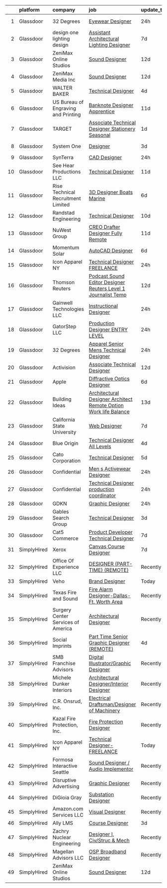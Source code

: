 

|    | platform    | company                             | job                                                                                                                                                                                                                                                                                                                                                                                                                                                                                                                                                                                                                                                                                                                                                                                                                                                                                                                                                                                                                                                                                                                                                                                                                                                                                                                                                                                                                                                                                                                                                                                                                                                                                                                  | update_time   | location            |
|---:|:------------|:------------------------------------|:---------------------------------------------------------------------------------------------------------------------------------------------------------------------------------------------------------------------------------------------------------------------------------------------------------------------------------------------------------------------------------------------------------------------------------------------------------------------------------------------------------------------------------------------------------------------------------------------------------------------------------------------------------------------------------------------------------------------------------------------------------------------------------------------------------------------------------------------------------------------------------------------------------------------------------------------------------------------------------------------------------------------------------------------------------------------------------------------------------------------------------------------------------------------------------------------------------------------------------------------------------------------------------------------------------------------------------------------------------------------------------------------------------------------------------------------------------------------------------------------------------------------------------------------------------------------------------------------------------------------------------------------------------------------------------------------------------------------|:--------------|:--------------------|
|  1 | Glassdoor   | 32 Degrees                          | [Eyewear Designer](https://www.glassdoor.com/partner/jobListing.htm?pos=105&ao=1110586&s=58&guid=00000182153a8bf598b84ddfcaf30063&src=GD_JOB_AD&t=SR&vt=w&ea=1&cs=1_3339a143&cb=1658213535142&jobListingId=1008011869372&cpc=AA718BBA0476CE1A&jrtk=3-0-1g8ajl32bkf3o801-1g8ajl32tii3l800-22bc98f1e3bd86ad--6NYlbfkN0CPEiJEzZq4I_K6S6Q9VC1QMfIsI0INZ1UYi7vjgDL48f87QLouAYwo0aqw6ZfwtYmmtV68xLmnhxcoLby6RFQGW6ygAHvP8kZZB0xDSiTAmOhPxDysMrQs1hk88Vq2IlgkqDqFlcJBs86xn-rTTDYddKA5nZToPF1Hy50eEA48YsSOD8CFvMirUwH9UFZXPXIgwBwPSz1PKM0tPCFY6yM5941p6YX7jU6A3jnTYy9MgTHC794RF-UaI-IPK7q7D4n7njjCxShsSmZwC6WcaKsbvXkKOLwEjNTxjFO4AaHulhGNylN5COyXrv4YF4Mn9LE5ugSJo6WZw0_ntkKxIUMlTXXFfP-hVRobU83CXA2DTaR05FDhnnWxeTgyNWnmxqf9yYL6CAPO0z8DFZUZFGU-b6nGK9_kR2-_25Ync55kehGZ11k7lIG84iL86rmpK-RsScLsYp23xghLkY1Hkasazu5iaq9mWb6DyXcUyQW12d41RsOe5t8AgpwGDLpzJCkpibf73tKx5g%3D%3D)                                                                                                                                                                                                                                                                                                                                                                                                                                                                                                                                                                                                                                                                                                                                                                                                                                              | 24h           | New York, NY        |
|  2 | Glassdoor   | design one lighting design          | [Assistant Architectural Lighting Designer](https://www.glassdoor.com/partner/jobListing.htm?pos=104&ao=1110586&s=58&guid=00000182153a8bf598b84ddfcaf30063&src=GD_JOB_AD&t=SR&vt=w&ea=1&cs=1_1ca68f72&cb=1658213535146&jobListingId=1007997987199&cpc=786328B4A40DC555&jrtk=3-0-1g8ajl32bkf3o801-1g8ajl32tii3l800-4c0aedf0e6fda878--6NYlbfkN0AS3oPsAAmCngCu4U51_2RxXyfS7TdWOFtWPOafNW52IyXYw5TLhjvsfcj4TZXJQ1zzH-20UfmQkxAIcMdSZrXDm9Ky1KN2JJcuidamg9Y5Fjz8MusjrzVrZqZC3xmTcMViLY6S1sPu1OtTCAmJZ9fgswCdoOnB-Ca27neAVfFiANR58DfgrARn93_2WRZQ-tYOWnD2xvLP2YzVH2Y88Wzw2naylfCIyn7Iawh8bAtAkGul8of6Q0NpeS2Wxk6DIMm3WFABNiqoGgGBtWrMdjXiajyiF3DvX9l1Mh310W3oDp34CJs314fdASbEjkeF0J6ea5NBrGmWtS9vK7jAQ4ULeDbku7bjqvnePkq2oljnj8SZVcCLDejibzgDt8onE_WwX1yJcAhwdPWNgXEv0d5hXCWnOnhAcQTALBCZzU0HlU_WPzKWo2UEuGtoIIpn1t9wzoe26bYv1wxthO55_MknH74BMhK3YvL0adgFXmOWsv6idQX2-fQ7pFcnHHsLlxrnj6AZ_sxsrNaKKJyxo5abgtAQVwpMFiU%3D)                                                                                                                                                                                                                                                                                                                                                                                                                                                                                                                                                                                                                                                                                                                                                                                                   | 7d            | New York, NY        |
|  3 | Glassdoor   | ZeniMax Online Studios              | [Sound Designer](https://www.glassdoor.com/partner/jobListing.htm?pos=122&ao=1136043&s=58&guid=00000182153a8bf598b84ddfcaf30063&src=GD_JOB_AD&t=SR&vt=w&cs=1_11ad76fc&cb=1658213535145&jobListingId=1007987898183&jrtk=3-0-1g8ajl32bkf3o801-1g8ajl32tii3l800-24df4d8b56ead997-)                                                                                                                                                                                                                                                                                                                                                                                                                                                                                                                                                                                                                                                                                                                                                                                                                                                                                                                                                                                                                                                                                                                                                                                                                                                                                                                                                                                                                                      | 12d           | Hunt Valley, MD     |
|  4 | Glassdoor   | ZeniMax Media Inc                   | [Sound Designer](https://www.glassdoor.com/partner/jobListing.htm?pos=124&ao=1136043&s=58&guid=00000182153a8bf598b84ddfcaf30063&src=GD_JOB_AD&t=SR&vt=w&cs=1_1faac987&cb=1658213535145&jobListingId=1007988325078&jrtk=3-0-1g8ajl32bkf3o801-1g8ajl32tii3l800-55614e727ac16db0-)                                                                                                                                                                                                                                                                                                                                                                                                                                                                                                                                                                                                                                                                                                                                                                                                                                                                                                                                                                                                                                                                                                                                                                                                                                                                                                                                                                                                                                      | 12d           | Hunt Valley, MD     |
|  5 | Glassdoor   | WALTER BAKER                        | [Technical Designer](https://www.glassdoor.com/partner/jobListing.htm?pos=103&ao=1110586&s=58&guid=00000182153a8bf598b84ddfcaf30063&src=GD_JOB_AD&t=SR&vt=w&ea=1&cs=1_dee19643&cb=1658213535142&jobListingId=1008005332025&cpc=1120CD366D53BFD9&jrtk=3-0-1g8ajl32bkf3o801-1g8ajl32tii3l800-16b3193b0ede4e7f--6NYlbfkN0A1-j4u96m2xyqoeIWnPoR7_J4x_bs5PQ-S-7T73NKrWs1ICRAWkHF7n2wd2ehqD8mDuGAT67GNun9A0CDmgBq9KSGfgngPpHkvvyaAc0N8118XMNXDUARQgpqAiZ1AtpVDpoLLrYWxJ2obS0RKBKzT3HjfD14k6Li0J2v4QPvvVLY-SKT17o0jngbLWvuTI24ox2OphcGi1aP6tkxRQlr7j_3SXNI1jH0RxD9vh0Sf5_rO_BnutfKj8h2jXKh542Y2j5_ibLBwZ9IuN7cGu0xYCgsOK_-BUKMccztIxShvkiR_1uRlDr13O8DKPA84erG4J4his_HadAHNKtx3JR_vnA1m5cP-_DwQ5hZYbAlzdPzI1Uhan8t0igCoMcwGihYIEsBHSDLIfxGJt6Vyo7KHXmflo93-jidnK5WWXTD2MMpGIbu7aUAMITZwwqecESIw0awYgX3wKXkI6SSTCn-d3BncM6w1MGi2yKDNS2zcvLLTY9yv44lV)                                                                                                                                                                                                                                                                                                                                                                                                                                                                                                                                                                                                                                                                                                                                                                                                                                                                        | 4d            | New York, NY        |
|  6 | Glassdoor   | US Bureau of Engraving and Printing | [Banknote Designer  Apprentice ](https://www.glassdoor.com/partner/jobListing.htm?pos=129&ao=1136043&s=58&guid=00000182153a8bf598b84ddfcaf30063&src=GD_JOB_AD&t=SR&vt=w&cs=1_f483d5b3&cb=1658213535145&jobListingId=1007991535180&jrtk=3-0-1g8ajl32bkf3o801-1g8ajl32tii3l800-d862b76c7860f3d3-)                                                                                                                                                                                                                                                                                                                                                                                                                                                                                                                                                                                                                                                                                                                                                                                                                                                                                                                                                                                                                                                                                                                                                                                                                                                                                                                                                                                                                      | 11d           | Washington, DC      |
|  7 | Glassdoor   | TARGET                              | [Associate Technical Designer   Stationery Seasonal](https://www.glassdoor.com/partner/jobListing.htm?pos=127&ao=1136043&s=58&guid=00000182153a8bf598b84ddfcaf30063&src=GD_JOB_AD&t=SR&vt=w&cs=1_3389f182&cb=1658213535145&jobListingId=1008010144657&jrtk=3-0-1g8ajl32bkf3o801-1g8ajl32tii3l800-d4a438ece09fa2dd-)                                                                                                                                                                                                                                                                                                                                                                                                                                                                                                                                                                                                                                                                                                                                                                                                                                                                                                                                                                                                                                                                                                                                                                                                                                                                                                                                                                                                  | 1d            | Minneapolis, MN     |
|  8 | Glassdoor   | System One                          | [Designer](https://www.glassdoor.com/partner/jobListing.htm?pos=118&ao=1110586&s=58&guid=00000182153a8bf598b84ddfcaf30063&src=GD_JOB_AD&t=SR&vt=w&cs=1_6c25774b&cb=1658213535144&jobListingId=1008009026649&cpc=39A4E8CE329AB187&jrtk=3-0-1g8ajl32bkf3o801-1g8ajl32tii3l800-b14ed12d61d5539b--6NYlbfkN0AXtvPDqDev6liskt-h_3vAUEMM26GmMOlWYCAn-kvNiXycd5WmzglIHi5nf_bG_WvzVqywqQR2CMi6nJe_aiElRkT6R1Q-nbyfjXVMQHu-WD26QuwD4ZnILRyCz8pK7qae2SIbuvoz5j7uk1dSkplD1cxom-4sf7-scrdnIzjDw34dVhtzHMdQkQMwqfe1OBnaTpsGforhV_a9RPznuaIpibDV28u5N_BNDWTbwhUUG-4E-cHm34qenoLIHUzGE4kQmdhj0OJpeyh9rR9ATKX2WGQVqIJ6kYpFTkV24uFzD_nbw5DYGccwdlZWCrbm8Ve-bXOYKdamw7Ap0X2e73pjRVOhXJc8jLYGklEwlfgikNZ4j-KHhdRG_WoFXSlKVmIHTsqC3RImymgHGK-hxEMvuDq1AxKER7RRYzwKB7RbfwPzf5RQSZ_jg2nkkAxd7r7rkFj7sWISiAg0yQYwOllcjZgjLb-yAlQGBdJY7l5HFYKMA-ZvXJnepub2M2YWGY9BZRuUwIWrKAGKeMJ-3Po9TmMP--LWZvlJXP__cxk5tE8k9Q9SMgCq)                                                                                                                                                                                                                                                                                                                                                                                                                                                                                                                                                                                                                                                                                                                                                                                                                       | 3d            | Maplewood, MN       |
|  9 | Glassdoor   | SynTerra                            | [CAD Designer](https://www.glassdoor.com/partner/jobListing.htm?pos=107&ao=1110586&s=58&guid=00000182153a8bf598b84ddfcaf30063&src=GD_JOB_AD&t=SR&vt=w&ea=1&cs=1_92128003&cb=1658213535143&jobListingId=1008012105376&cpc=A0637F14311B9419&jrtk=3-0-1g8ajl32bkf3o801-1g8ajl32tii3l800-28c0747d271e5177--6NYlbfkN0DeXU0vMxLyKhfauY-dgUBa_3v1DHLtGGo4EP_Dl8CiY3vcLdlFpMXdJ-xqA98qT6LAhNZGqxjJkY0Nk7PLjW_Wi2fJ0i-HIa075ifMEUcX9VTQQN9v_A_FHtC7uvrfT0TWwLVcE0f38sXDH5KFYHSeaHXXjtkoms92MyhKBpNjaoW26qA3uiHlSzuWug4j-7e4PRCMbGlVu1skxwW6z-pWnRbJVqvgoXAt2Q_f181UP9XGGdoPIFYt-fDWoiqiMqOA9pdihd6a3BzHc3NCQR9Ey0vXwnrblWHz_CZxQ3qiP9yMqC00FRF4Ebgqg-QNWrrFaelAN8hmXRMmaZdPEljRzjHnRJtrIq0MSWH-qXOwBuHc8bnGLP7oPldgUytEQB2-hHR5s2Pyl0-rsRpHmJPMivf08mIZbAi83cDGR1PjVyO_EB8EdtcF_2G0dhMtmQTWp6asxg_MuhEICVSD5VFQpImlhthct7dkzX3yyNUTIcuWwYkFDa2p-AK_nY1wnxCyW47U1L4qbA%3D%3D)                                                                                                                                                                                                                                                                                                                                                                                                                                                                                                                                                                                                                                                                                                                                                                                                                                                  | 24h           | Remote              |
| 10 | Glassdoor   | See Hear Productions  LLC           | [Technical Designer](https://www.glassdoor.com/partner/jobListing.htm?pos=102&ao=1110586&s=58&guid=00000182153a8bf598b84ddfcaf30063&src=GD_JOB_AD&t=SR&vt=w&ea=1&cs=1_310e33e1&cb=1658213535142&jobListingId=1007990829133&cpc=31763034DC79FFE4&jrtk=3-0-1g8ajl32bkf3o801-1g8ajl32tii3l800-baf26046cfcaa379--6NYlbfkN0AtlW_omU2Xx3W-19HQ_drmTKCWebiHnmA5lS5PDL5G8byyb_cVqG1aSd9vALNi04DdmFglFDE-ig8vAXS_diKlr8r5Id42Yi65MLx-cZfwxCBnMBOd8ztQvl5gRZAm4hzYpwBMrsaWwASmZU8u0Jo-d-WzHwbIsVqYmgkFobeoQTLRNjJRduDPwKqqZ4ZekZkLV6Iz64EnEm493fRV5QpzkSrMFm_mhxvKTm3LMWX_Zfis6a1oN6zFaq9WnlcbUJS408PIMD5EsyDoQ5PvjDwv8mH9Eur4BWg4VNTk_pt8Mz181_4qLWuAs5P_jHC7tir7OavPit83ie8TtmSROG8GyLczzgcZ_Bv6Lr7-A5lAR1F0JiJJlkitLrGBjJBOk6L-ioZGCDpJAKnSwrjVZuCbXodXJoBNPZi3hOY8_M3--rNayEIWHR65iACQXvE4Q6o60658AlFCRBd-a-L_5zYzJhkBOpQULyww0MzrhidLxgenw6mOinXwVsHmpiMObkA%3D)                                                                                                                                                                                                                                                                                                                                                                                                                                                                                                                                                                                                                                                                                                                                                                                                                                                          | 11d           | Covington, LA       |
| 11 | Glassdoor   | Rise Technical Recruitment Limited  | [3D Designer  Boats   Marine ](https://www.glassdoor.com/partner/jobListing.htm?pos=119&ao=1110586&s=58&guid=00000182153a8bf598b84ddfcaf30063&src=GD_JOB_AD&t=SR&vt=w&ea=1&cs=1_0f8db9b3&cb=1658213535145&jobListingId=1008000115966&cpc=654405A9B1E0A9F5&jrtk=3-0-1g8ajl32bkf3o801-1g8ajl32tii3l800-be2534420ac2b5b7--6NYlbfkN0BlIR6L0eizDKDqkzeZRfLume_DxC2-xIBuckbPXhGlgQ3L_qymVEIYsseiw3-v5dHxRSEKbGbGL_QKI0jhWNvCL9OkTI8_v27PnpFRQy9sJH0QhHKKTlC8trTRyXul-ZUzG67Rv63H1ZJ02FIS0Utwfb8Txjcb6RMeZJYd5cx4QfkhiAgHGduS8Kr-SP_O6rb49fNIvt8WMHA32gQJxB0UnBeiDVym2GUW3rd3p3D96-lLjYEXb1yxgNuqFXtHfKI2pSIiH8Bfj3drfsiCF9P6GUVgfFdbRNHPe0Tr4FkCb-HD5j-2AL8sxkSAFHF2_4l3zh4kdTauJTBlW3XtvNZW0lePP3oVwKRuA8UeQI4j4CZQq_-06TY4TQrN2hA1kQbZ-tUkVcI4wbpQ4QK9W2z1URxUqTgYhLyT0JEjwQrDi9oh12Cy7od_c8Yz07UwfXi3Wxk3_HZgG-v-nqkeClTU6wm4mi6v5fDXpjSvUKlCaLLff6B9nnOM6f1iJv0Q-kHZi4x1l9EXaXqydTqXr2KVQ2C_JD1d4LeiinBEaECK33-tE5MXi-pzh9Nd8ai49707sbt4JhvGqg%3D%3D)                                                                                                                                                                                                                                                                                                                                                                                                                                                                                                                                                                                                                                                                                                                                                                  | 6d            | Tampa, FL           |
| 12 | Glassdoor   | Randstad Engineering                | [Technical Designer](https://www.glassdoor.com/partner/jobListing.htm?pos=116&ao=1110586&s=58&guid=00000182153a8bf598b84ddfcaf30063&src=GD_JOB_AD&t=SR&vt=w&ea=1&cs=1_5e6c3d99&cb=1658213535144&jobListingId=1007993709737&cpc=32EE424DE2B657EB&jrtk=3-0-1g8ajl32bkf3o801-1g8ajl32tii3l800-d88d629dbf2073aa--6NYlbfkN0BDx217eft1lC7uqItkaModCFPNh_e0lnHdKkvEJecXwu4gIqA7CFTnvSYR8MShG5Y9muYcxBIdWaTIE3T2AQpc5qPqujT_iywHo0Z5k8n2S6MwTUF7CQCuVb8z2SG-5aksoUm_S-VF0wTlUEzPC30i5xnJU8cYA-HwFrXg6XVNTqW8l45aG3t50DknZR_1cMkC7NVxt37w4_o7aOnIHbG9f6ZHzs_f_9OPPINcgArqsxxp2xN5mgjf_IdcyJuXUiGYlfR0S5YFsQocGdBuy_TELkicyEHRQn7pfXEy6q2OuwOEtq13pBfa3zmx9RfHgK2OYJ83hWOLnYpCJxoSEheC74fPvs5pWUo-6DXxaBMATtNAMbGcSRj5nKa13q7cWFwyLgxwnBvajiA7tqIHsPr5w0xgyNvas7F2UDlTT-2HPgJbwGSTHbwTGtAS2YWP0L4WPBbo78fTpPopiawWKXSSmJNrIJLXh19quyuRGua46w6zwJzNizMrXWfaG87158-qmOzfCgBGOzShxT4OU1SaBqOqvKXRrFeBagSv7ZEFZmI8Q74JZwwjoO2ZNxc2YWK3mlBdjXO3ICdisT5FtvyT4VPCzi0cOk8xllmmc3UJoWzozSMEbgmk_nryhj3agIsXzo7qZ85AxQ%3D%3D)                                                                                                                                                                                                                                                                                                                                                                                                                                                                                                                                                                                                                                                                                                            | 10d           | Seattle, WA         |
| 13 | Glassdoor   | NuWest Group                        | [CREO Drafter  Designer Fully Remote](https://www.glassdoor.com/partner/jobListing.htm?pos=117&ao=1110586&s=58&guid=00000182153a8bf598b84ddfcaf30063&src=GD_JOB_AD&t=SR&vt=w&ea=1&cs=1_ec31c81c&cb=1658213535144&jobListingId=1007991383802&cpc=47CFDC01B3F81FAC&jrtk=3-0-1g8ajl32bkf3o801-1g8ajl32tii3l800-0e4dad841746d4d3--6NYlbfkN0DWCPMblvXmg65e051I_4RS2vwM3HfOIbdzHgj0Ry8eUUQ1wuH8q149_sayr-Pppzbec4mBIRsLo7hx16pbEppcvtKkjN4DJPjUYwzW1SCVDHGYy2nyP8uJRGHCgysSzPE7MeUq_Mo5J55vni2LO1pARVBHW1TxFdGuEJjRTyUbVpR4a-lQu-OjuaSUeuNciWZ_4OqJRpCnPftqWVdT14GxioEFOpg7zC6AZSPLZhSt2FZKCXX5UgCxlnj6w_eBG-jbfKB0jVshsKo46NlFyn--EqGRsT14SUqERrY3kpmOYT76UsZ5oO_bsvYP8Qm3ZgZ-nzN_6tlCBREEMT313KQGCD4C_IdkLPBasJsJLZsr2aIgFIlxWBPrMNznaeK464Oiss7lCNWJ0hQx7CvmL6xLdawNHSmFPS3QSvWrkEoEmX18XI-W1bY5VPVTFyZMuLYnte8LRAI1yC6nBIXF-TTn-S6SdZd2SOc3Vmd0b03Pl0FnlEgRxQb9vTH4aNQnpMR6ac6EwoLX9jWvo5ZkuIQgRlbADv5Kznk%3D)                                                                                                                                                                                                                                                                                                                                                                                                                                                                                                                                                                                                                                                                                                                                                                                                         | 11d           | Remote              |
| 14 | Glassdoor   | Momentum Solar                      | [AutoCAD Designer](https://www.glassdoor.com/partner/jobListing.htm?pos=109&ao=1110586&s=58&guid=00000182153a8bf598b84ddfcaf30063&src=GD_JOB_AD&t=SR&vt=w&ea=1&cs=1_f5855cbd&cb=1658213535143&jobListingId=1008000555080&cpc=0C139D4CAD5A6DB2&jrtk=3-0-1g8ajl32bkf3o801-1g8ajl32tii3l800-8f66ce08d7fef267--6NYlbfkN0DTCol1LSrtDeUAgJqnK5qe80nms6eFA40qXfXqIXevpFyqZJjC6Kuv_Vkb9EKEHwYS2LXhlzrYlWHtFNQmwyiSHeg4VnfMAqWMhVvdI5M1U-leCGIL7HMzoYDScsyG0zv8fpqXl6Om7FQquKZ3w4D1js1Fo_oZTrEom75wHDdN8YWGcHcInPUuMxxa5PuOQPefNe6szFX5inM6hLEJpF8AoMejd3U6MeNJruRl--2fUA3nB6Lr_DPZFO7GEMWA2392qMRaSEXXdb5vjNNegBJ2OK44VyzYnUcS3taCMYsGV7LIcv4_cpOwkIUUhINdGXaX9Sk0mY02DHl57DK4R5JyhroyNq3PvbyouaoIe9vEvga5MICMqsqqukqxVpZUPC5uhFVoOwkJrMhwTqrnCVhOtR2Ub2gjNq8jofEK0np41D3WHEVUUhadpxIysEMgT_fjCXRFkTFCkaWG2CPURDsOD2RVnQziHdM6ww21ZSBoZrxWJkTFDh8yzY_Tm-r1WFc%3D)                                                                                                                                                                                                                                                                                                                                                                                                                                                                                                                                                                                                                                                                                                                                                                                                                                                            | 6d            | Remote              |
| 15 | Glassdoor   | Icon Apparel NY                     | [Technical Designer  FREELANCE](https://www.glassdoor.com/partner/jobListing.htm?pos=125&ao=1136043&s=58&guid=00000182153a8bf598b84ddfcaf30063&src=GD_JOB_AD&t=SR&vt=w&ea=1&cs=1_66f4eaf5&cb=1658213535145&jobListingId=1008012248838&jrtk=3-0-1g8ajl32bkf3o801-1g8ajl32tii3l800-bc41e1c29cfdc938-)                                                                                                                                                                                                                                                                                                                                                                                                                                                                                                                                                                                                                                                                                                                                                                                                                                                                                                                                                                                                                                                                                                                                                                                                                                                                                                                                                                                                                  | 24h           | New York, NY        |
| 16 | Glassdoor   | Thomson Reuters                     | [Podcast Sound Editor Designer  Reuters  Level 1 Journalist   Temp ](https://www.glassdoor.com/partner/jobListing.htm?pos=108&ao=1110586&s=58&guid=00000182153a8bf598b84ddfcaf30063&src=GD_JOB_AD&t=SR&vt=w&cs=1_2c5f5027&cb=1658213535142&jobListingId=1007988334365&cpc=F41FEAB56D215062&jrtk=3-0-1g8ajl32bkf3o801-1g8ajl32tii3l800-e8caf184a0c6f5a3--6NYlbfkN0CjNG0qDFC9vBxfUJnRpXh8fasJ_-3AjV6caG0C4DoAxAHUoOIq08mxKeEBbR550SrYjZgYVVXukKUPWjgftmPgfrPM_gJvmVrJ3h3u0QcgRf3bJC-akS1wgb1nCFQvr16jVmPgo0L6tM4Sf1WuDvLZ06JkzSF4IJqPtMFC3UZTTktiNCzH8wpW3S2o_n7TArCAqhUWBhXLxfL5zFAePPEmD8D5njlehEpL0AOInlAqNYJAAku5lNGh6_xjB2tRdSq5GcZLn_XYEivb7LO-HePG0xBbhVbl5-UanIjNl8-5axhAPt1aF9v5VFkNn_q4Gj2gQBX2mUAnoWUe6O855PB6-pyPjC6TIi21SV6MLlCascPxny9oAhpn1rBynhFkF1enoX-C6tUsyNqwm6WnaJma60eKzUv7RVIFlHV9SeQXFPXO6qWwRJZV69gQRHsHNCifxACFzcLUqMBl4Wm_37PT9uHQymTin4jVoEYVA4X2NHZq7kJfb6Pv2GZVBvn9GRBhjC3Toy_Vc3xaGPLH138iMu9Y0ZaeJhm3jXUvw-9hQ0EptAGioGmoJy5ZXDO1wDJLilrTrj3RF6D_qvA5NH7peag6-qT0K6w8jjfKX_teScyRbu20_K8dwWmSlchMrORfeokvJoopU9sCi5GuAmKfkI6s9tvmfjMk5BUBoYqbMEoMPtMVvIJXfH9dsLIvwnmmt01QTpwfs1NrqMSu1JSsw1YqxK-vWj78ZXSWTHCmC-qH6NOQwWbvjldq_YpfW__6vQR_EMMODZm1m_H3MxN9UITA1UfVcjlyN_qFprZDUCxX5ZImTk30920xHTGxAv-5s-MhndMDAVcmNrQbjjjwboT7DBT3ct2ZNPBn0ll2d5HTGb9Ae0C3jh7BspluBMUg_4SN8MUDXO-bnSH8mPjD_x9tq-41_IBPRIRSZsh2-0uuoijrIoZJTcOnBCY2UDGJacZgJ4jR3861wfgL_XVTNeGZypkO3uuJb0rWkPsngneYfknVJmmxE-j1iCBwF6QUM7clOxwHJ76TxUp6yh_MiyXUQWeHLHjHCroPTOrccfa7KEo476QTIZRJJHARqOfGNL7BUHHjmjcFasE3Pd427QYaXOlQlr2ykBje4xN51liTMwfecs6ZRyLhDZBzElvN7mj_0CzkPF3baiDg_BUsUy_sjLNWL_XfesxchRjSE5WNkj3fUpRy2PVRD2CDo9kU5WAjpBo6EW1G1qgo9vSnXSIDRrT_5ETxC1UJN-4YiQUsWdlKRRj2KdvyepcClAT1ba10nRPoMQ%3D%3D) | 12d           | New York, NY        |
| 17 | Glassdoor   | Gainwell Technologies LLC           | [Instructional Designer](https://www.glassdoor.com/partner/jobListing.htm?pos=128&ao=1136043&s=58&guid=00000182153a8bf598b84ddfcaf30063&src=GD_JOB_AD&t=SR&vt=w&cs=1_3ac018e3&cb=1658213535145&jobListingId=1008012158934&jrtk=3-0-1g8ajl32bkf3o801-1g8ajl32tii3l800-33dc29742dce8639-)                                                                                                                                                                                                                                                                                                                                                                                                                                                                                                                                                                                                                                                                                                                                                                                                                                                                                                                                                                                                                                                                                                                                                                                                                                                                                                                                                                                                                              | 24h           | Virginia            |
| 18 | Glassdoor   | GatorStep  LLC                      | [Production Designer ENTRY LEVEL](https://www.glassdoor.com/partner/jobListing.htm?pos=113&ao=1110586&s=58&guid=00000182153a8bf598b84ddfcaf30063&src=GD_JOB_AD&t=SR&vt=w&ea=1&cs=1_a19510e2&cb=1658213535144&jobListingId=1008011875371&cpc=9DC6E4D8324653EE&jrtk=3-0-1g8ajl32bkf3o801-1g8ajl32tii3l800-2cd25b0cd01e4401--6NYlbfkN0BdDHiSlq2TKVYTvK036ioTcRDjelCKzvFOpLFiF--0iUzYErW7nnYgl1IqHY4pP5k6_Cl1YJwMMmLUKwqPFiBtL9eleRgcWb7wctDoIlnTF8bT_SdVj0-6M2BOeqCAfmifqFYxIpyL3a6Xxl_MqvFO16qlHlHJYWAJjipW7jmJKf4AWA3xSlD6uWuQSsZMlgUp9pZWuv0kW58j9BAzv2PH1QtIWe97EsEmdGoC__3pXm9I7nuHVM63dodsV0kD2qwjNWQqXjZckF2LRPH_xl-Dh5K-h1jNNAFiifCvk6J8a2UWNrWsVCtNDpCVDQuARHwKOtmQV-OXjRuZ9iwK3paZPojtNUJnyXt6efUWz2t1cgAskmBCMy-sZQTURSWmqdV3W7i83qDQOWmPzEEbPdPKyQObOEPesOS3lHc1GEiwL0ynwdT9F5u1qaV2aBePwjY6OEb8sXgyhwgXuAHO0UIku4tXGhLgmXIYwTAzEB369Tg3v5OyJFJvxrPBd7EspKE%3D)                                                                                                                                                                                                                                                                                                                                                                                                                                                                                                                                                                                                                                                                                                                                                                                                                                             | 24h           | Fort Lauderdale, FL |
| 19 | Glassdoor   | 32 Degrees                          | [Apparel   Senior Mens Technical Designer](https://www.glassdoor.com/partner/jobListing.htm?pos=106&ao=1110586&s=58&guid=00000182153a8bf598b84ddfcaf30063&src=GD_JOB_AD&t=SR&vt=w&ea=1&cs=1_b5b05774&cb=1658213535143&jobListingId=1008011893187&cpc=A8EA696C92E7776B&jrtk=3-0-1g8ajl32bkf3o801-1g8ajl32tii3l800-d97e84906c0062bb--6NYlbfkN0CPEiJEzZq4I_K6S6Q9VC1QMfIsI0INZ1UYi7vjgDL48f87QLouAYwoLC4pxoGQQdetrOaRI64jh20gtk6rjdzeFS1r7lJwVzOI05z4esFx-skRRu4x_618YGmEtIeLEU97h29rAu06NMujXK3S7ZktW-qEn9C_PwKkUw3F7Uhbr5DRnuvWDDbKJDxvIFsIN2n1eec1EYtREDBYRfug_kFafKJzaAjhtcC90BntlctNeO6k42MY0zGwf33B9V_hauW4F-QQEztMvtse94E5dNdJWoKoEqIKiUXWrC-alK_oDsVadMinhl0HVdJz_GXlhdE7GFQlniLlILoetTviCc1GWTJ_JkYHDL8ZBNApu8QDwUOtdkry8Gr5sFb_Gi2uMGZkHU7CpB3vrsjkIoG6DxyKaiiPrWmj1jU1cv_tE3j4PjWiGbR41Zuuo0fgSaTZvVUVm-QIEuE9Mgw7Z0oMNNUcNsfFQ_6CI8vTfZ-cGOvdr2mN62aRjOTWoDLycTRwoUrWOMwqqPl3Yg%3D%3D)                                                                                                                                                                                                                                                                                                                                                                                                                                                                                                                                                                                                                                                                                                                                                                                                                      | 24h           | New York, NY        |
| 20 | Glassdoor   | Activision                          | [Associate Technical Designer](https://www.glassdoor.com/partner/jobListing.htm?pos=123&ao=1136043&s=58&guid=00000182153a8bf598b84ddfcaf30063&src=GD_JOB_AD&t=SR&vt=w&cs=1_102b2de3&cb=1658213535145&jobListingId=1007988233041&jrtk=3-0-1g8ajl32bkf3o801-1g8ajl32tii3l800-1f0c7cf5d8d034ca-)                                                                                                                                                                                                                                                                                                                                                                                                                                                                                                                                                                                                                                                                                                                                                                                                                                                                                                                                                                                                                                                                                                                                                                                                                                                                                                                                                                                                                        | 12d           | Carlsbad, CA        |
| 21 | Glassdoor   | Apple                               | [Diffractive Optics Designer](https://www.glassdoor.com/partner/jobListing.htm?pos=115&ao=1110586&s=58&guid=00000182153a8bf598b84ddfcaf30063&src=GD_JOB_AD&t=SR&vt=w&cs=1_93071f27&cb=1658213535144&jobListingId=1007999357571&cpc=AC285F3A3ECA6BB0&jrtk=3-0-1g8ajl32bkf3o801-1g8ajl32tii3l800-0c634bb5f122d66b--6NYlbfkN0BvKrLyj5gPmtZO9T8euul8TCxuuKNOtzRJOomxnwSEodTz2Bc-sPZlPHrT5BCwu4RmY9Uwtxl1WYbV0Tw_KXpcjPXzhWnPY37scMJ6xLuo6NFaiUcZOioyjRKFVHhf_jY5_2M-bRkWesDYIM61LnRqR6vg9Hxa7ynIvDyEHz56j3E7hMUbiptLaARvkW0V5TF3deU0rxn6CpsiEQmG3SZOTEIuI19SUe2X-KMK21O3tQZpHEoUFyqwwmBBKX_MsEp5WpVlB-irR6CMNPcdPMs8kVo2X1OTyrLGK_qRf8MBroPNOvQoKhyeAg4hBL05dUhZaNoUbDSGELkGqdvqFaP_nNQraYZlvaTsuaydbm3xXAeHHiXjIEC7MI29jueXe2lT9lBQHgqW99Jamut_9d-gGTE7d6EiAbtMn7BqAndaKA3aS6ZznlKeWWXmhXrTY3RIWg_2Xa2_Ry0JRc-2vUxgkECBryvFid_-DreP9AjRr2Qka3r1aRWxLyysRNIbOks9BUGiZ52akh2Z16Y0j3fVDhN0goggwGuqVZ_vjWXwU2X99sKXVLCq81Y9Qw2f4igxQg_YExWy8qI7bVRKJs7991eAVdvknHviZRi2pGpGn1kJGRdkIH12IHF0ocffIiMqmhxJIayY5BG7E8PZcz3qe-EnMLk_ULBYiknMphWTkpzPEoLjx8WDUexwx7n2GzA64wsNe0rZ7ld3W0_HNERajwqZtxFmdjwrUTY2VKTMTzU7ELHjDaz1Kp6QAcUStH9aabr5aWGMIffb2uv8sXPHpAu6XSK-ORmB025ChbdGhd-alitx9a4-lWfr2bShv-ElL5dMMHrnyg3Jdr7uJpgEqZKM4eRA5li05tI5ln_IeZzUkvXEUFHE2d3gVbFhyn92WAA_NnugDtYITCzLyR_BgkDfqOgt2JbinxCR-9TO76i3jVFwrh4PnxuF_utVYpAAU7fDMN2Hsg%3D%3D)                                                                                                                                                                                                                                                                                                                                                                        | 6d            | Boulder, CO         |
| 22 | Glassdoor   | Building Ideas                      | [Architectural Designer Architect Remote Option Work life Balance](https://www.glassdoor.com/partner/jobListing.htm?pos=114&ao=1110586&s=58&guid=00000182153a8bf598b84ddfcaf30063&src=GD_JOB_AD&t=SR&vt=w&ea=1&cs=1_c9ebaf7f&cb=1658213535144&jobListingId=1007985041320&cpc=32EE424DE2B657EB&jrtk=3-0-1g8ajl32bkf3o801-1g8ajl32tii3l800-38831ca77d2cb87d--6NYlbfkN0BoeN8o2TtYIymYcGb3iHz_h7Kekt3ZVqOBcUvSGCcqpduthLfsC9DTXUJo912fUIrFA9LOj5bfwxx1CxRwKAV9XKzrvA6ZrcdxzxATd8rnz7OcTqpn5rPuGROEMgqqOYLtFXjzmmn1Bd8LhDKWOPo_Q9qUt5dISWtDva0UAPwzF_AQ6G-4R1F1-0YPpGaje5ipgS73l8PQyGmbMdrsLzZU09kiNu7G2b2kVpDagY7fSf_vtah1fHgqd7NwzVt670Xe85ob0yuBdL6tY-RgIkx3d2I_qqPzRROBJmQ3Ipv46PRWtr1sKSrYpEvmtd03p2yRX7wv60r-Nd2MnII8wtwms73N5BfipHxaGXOlvvOIOnyPzUw17srrnAU75XvHmh-MVCIpbKQUF_9eGH2W1ODmKCxyYQiDUFqsZk4EJ9OUvzA-dsDTFfxv_Kz6pCSA2t_PB1rDRyZgltlCyMXGEgeZG74ZqyqBH8Xs34rMuQfuAh8J5CD5MhVlVu118ry428R4Yl6h8z-pbLmW3ksJIvX0WUjRn_tLgRibjzXXQyLzhQ%3D%3D)                                                                                                                                                                                                                                                                                                                                                                                                                                                                                                                                                                                                                                                                                                                                                              | 13d           | Nashville, TN       |
| 23 | Glassdoor   | California State University         | [Web Designer](https://www.glassdoor.com/partner/jobListing.htm?pos=130&ao=1136043&s=58&guid=00000182153a8bf598b84ddfcaf30063&src=GD_JOB_AD&t=SR&vt=w&cs=1_964fd4e4&cb=1658213535145&jobListingId=1007998160352&jrtk=3-0-1g8ajl32bkf3o801-1g8ajl32tii3l800-667cf0addabb1ea6-)                                                                                                                                                                                                                                                                                                                                                                                                                                                                                                                                                                                                                                                                                                                                                                                                                                                                                                                                                                                                                                                                                                                                                                                                                                                                                                                                                                                                                                        | 7d            | San Diego, CA       |
| 24 | Glassdoor   | Blue Origin                         | [Technical Designer   All Levels](https://www.glassdoor.com/partner/jobListing.htm?pos=126&ao=1136043&s=58&guid=00000182153a8bf598b84ddfcaf30063&src=GD_JOB_AD&t=SR&vt=w&cs=1_4f97cb7f&cb=1658213535145&jobListingId=1008006421355&jrtk=3-0-1g8ajl32bkf3o801-1g8ajl32tii3l800-9a29b6979b642df7-)                                                                                                                                                                                                                                                                                                                                                                                                                                                                                                                                                                                                                                                                                                                                                                                                                                                                                                                                                                                                                                                                                                                                                                                                                                                                                                                                                                                                                     | 4d            | Florida             |
| 25 | Glassdoor   | Cato Corporation                    | [Technical Designer](https://www.glassdoor.com/partner/jobListing.htm?pos=112&ao=1110586&s=58&guid=00000182153a8bf598b84ddfcaf30063&src=GD_JOB_AD&t=SR&vt=w&ea=1&cs=1_0bfa8265&cb=1658213535144&jobListingId=1008003121204&cpc=9FFE37255B2C047E&jrtk=3-0-1g8ajl32bkf3o801-1g8ajl32tii3l800-54a39bf160ad0a16--6NYlbfkN0Ct3M3m9Ud2tRSZuHYvn4SP67sswXNI9WBB58kn5xwxAUXlFgyh4lcHR4lKXZUlDjx7_hsZom1CaEi77VKFlAgqpakvmdQX441aGTX9zEO-prXVaVI4Lgv0ZSM1PTS3h4MwLPllnF3jIOIWeruoWrc_1J4d26q_-RVMHM5hgsOIFQ8qggmwEGhQPriMtQc2tfOPlV-1ThIJMIwVHT6ixzZbn3IGyPXmwfoSxzfKyMVRJ6SFhTsU2XdYdHbeSYRzAwwkxT-w1UBAKkfVEgs5labVCp0F7n0wXJH5eo3oMIrPwC87sxTbfwOVGakAxWXc36lZqUx2i0F3kqFGRuycUmaK5KIugu9Dm-Dgqi-RlIIOdCQYdn55FXYYMX6agwj0WbkHDa1IFtG3-9evQQyyVMetfoRrG7Mr7k4u0sNI2jCXo-v4qiaIi13-Xk_rhJAqc-i-64HbBPT5Ha5oQKIpoC-PzWoO_CvV1sQtGG9GKramW3rboFIgmqGoeD7RboN5Dq7GFLXxwGFZtXCFDc3VolAR)                                                                                                                                                                                                                                                                                                                                                                                                                                                                                                                                                                                                                                                                                                                                                                                                                                        | 5d            | Charlotte, NC       |
| 26 | Glassdoor   | Confidential                        | [Men s Activewear Designer](https://www.glassdoor.com/partner/jobListing.htm?pos=110&ao=1110586&s=58&guid=00000182153a8bf598b84ddfcaf30063&src=GD_JOB_AD&t=SR&vt=w&ea=1&cs=1_71983ca6&cb=1658213535143&jobListingId=1008012247764&cpc=3164FDD6030E246B&jrtk=3-0-1g8ajl32bkf3o801-1g8ajl32tii3l800-b4ac6dd368e70700--6NYlbfkN0BONnTet2bFqUSPP_aycs2aNzSezRAxZR8saQG05REFq_vUEXYI112cEPNmJWvwPmNONWymjqOvHaQ1QclvVlquFlkAWLuLVL3YXrszhgPzG4YNbEDjy8nyhQgTGVguFv4_Bo3o039jsf0VJErrX0xCVk_kP0rXS8JVdolkAbRbwmJLRt1a7aGRXGfgSImfj-nHbj3bZF6cQ-G7VfVyN_fPsV6yhqLk0HzmqC5h7uToaeESg3XYrJvYCUCSY4nohvCZbbTahYsd-UDo8qkHTArROJHAqHKXETpZyXLjUcwNoh77wPmDCMD94pPjmqWJrulbRu-7eqGoxeCjOhVB3VQhgmKKkve0mrwFxouy4hpZ-lUE4Z4vHQIZMrU4w396thyKhfoqVWX_1EnJgmTxGToHKZTWiczRXTv_QBiLiV-Owr3BdW3wM61U-98txB2TtCL5v_fvMFpd9W03wfJodXWtmlKvX7bdr4yMTcIWarIaVQPhODRWviGC2HbAPxNnaIT5XWVU5boUvg%3D%3D)                                                                                                                                                                                                                                                                                                                                                                                                                                                                                                                                                                                                                                                                                                                                                                                                                                     | 24h           | New York, NY        |
| 27 | Glassdoor   | Confidential                        | [Technical Designer production coordinator](https://www.glassdoor.com/partner/jobListing.htm?pos=111&ao=1110586&s=58&guid=00000182153a8bf598b84ddfcaf30063&src=GD_JOB_AD&t=SR&vt=w&ea=1&cs=1_d6769fe6&cb=1658213535144&jobListingId=1008012511675&cpc=FDA93C03AE7AED37&jrtk=3-0-1g8ajl32bkf3o801-1g8ajl32tii3l800-3f6125aa0fb0ac83--6NYlbfkN0AtlW_omU2Xx3W-19HQ_drmTKCWebiHnmA5lS5PDL5G8VZrnQuVcD_rehXXIid73w_5E7I7tcYv9c41eKjdgIjQWVRFcqaES0qGeoMSPgb0bpMDELTBiydzlkryxY2M05LZis8QtMO678MyUletrCp19wZO1lTiMc1vH-4XvS-HA5saTQxqz_h8kOQAkhRWEQqv3hb9Y_YefOxt6NGYLfSril1r5OYwqHy1xWzoWFTht268zX-bIzJsUeoBxCMLECiQvofd5Gq-n4JzGfrfqY-75tInmM-IO_rkaB4l9wGgjaxoR9v1j9iMIWSOdyXhWUB-cBg-JlUlfiOavRhDOjV8zSyvEXJ2aD-4BF1HaRFQGuMWrp4DcZTIJCsmAGAJ4SXyBnaEVDsfQFtMpZvzUct9TPfdTbMwxq2agHWw-EbY9zR8CQrsO2ypBZAnbUOJrcy4KztYX-0t2fxEQ6BBdHexXY5uVSIN4NZjSopNkjIW8CYC5wgRfefTwu-xMIn6H6fIJjPRLYvEIg%3D%3D)                                                                                                                                                                                                                                                                                                                                                                                                                                                                                                                                                                                                                                                                                                                                                                                                                     | 24h           | Los Angeles, CA     |
| 28 | Glassdoor   | GDKN                                | [Graphic Designer](https://www.glassdoor.com/partner/jobListing.htm?pos=120&ao=1110586&s=58&guid=00000182153a8bf598b84ddfcaf30063&src=GD_JOB_AD&t=SR&vt=w&ea=1&cs=1_1e2937e0&cb=1658213535145&jobListingId=1008012064167&cpc=F41FEAB56D215062&jrtk=3-0-1g8ajl32bkf3o801-1g8ajl32tii3l800-b6252ed727cb899e--6NYlbfkN0A57XGms1TCGdSYvMZk-KBXSoGY3ElX1dFrDOLABjVSM5mSf2WBMOppSWeAeUQg-9WyTGD1fI-p8cd2RvqfrQxvU-RPPkWwC5cAnuowf5N7K8-ZAarxpztCMe3KXNfQQDjO7zXCuzyFA7Q-aw6-3JZU2QO2lAK5uQ11STS5rZJDPbBNspw9XNVy0qVPitzYHIBI5O32NG9HaIEQwKdj3ddHwGzTl0ll6Wc-ybof3sSwASbPj7Mr5Q99rBWBafEhWE0wrvf0teDEUw2gw8OXuHMtuUNABKB84amN-usd_ii8TFZMYezmVje5VL3Hz-jNKc9tCfoQjutAYmoATH-LjtokK3asWyWpSnbSjeU_msoPDOYDoDCLYdsQdwNoTrO6BG-NNVDibxIKZOj9ViAB86996gtzCp0bt_7xbZUOkC0rVe2PuHD5hZ20eh6IWLXVV7qrrqjPK3DyvGyl_TuqvHFY1o16NpCf7luqhY5weLOeZpn88WL05hwTMkfahO4ET0k%3D)                                                                                                                                                                                                                                                                                                                                                                                                                                                                                                                                                                                                                                                                                                                                                                                                                                                            | 24h           | Remote              |
| 29 | Glassdoor   | Gables Search Group                 | [Technical Designer](https://www.glassdoor.com/partner/jobListing.htm?pos=121&ao=1110586&s=58&guid=00000182153a8bf598b84ddfcaf30063&src=GD_JOB_AD&t=SR&vt=w&ea=1&cs=1_dc8a0261&cb=1658213535145&jobListingId=1008008455958&cpc=F41FEAB56D215062&jrtk=3-0-1g8ajl32bkf3o801-1g8ajl32tii3l800-82a76949003a0af7--6NYlbfkN0CZ1lEuAv6jxF-3oHFcpaf0lR-C2BPOLpDOrJR7xrRNgVUCVNy30M80NEN6Thl85oxiNTJEU1GDnTlcwyHK9TvSOLq6jZ3wY26hxHDmv0g0RXN2mh4qpOAwSkplDC1ybiS9aF4mRl_gyI3URq52FN4jknJFIRFOZhmreE0uZ6bz4_oR2aXdJB1QijbEFF6pQ78CG3tSpjhA_KHzvw0087oPBJNntExWXFMbEMEyw0gvnDV00sUPc8Cw0-Z0DzjskaS8V9_nquH7V4YcwJXC-JNy2YkUj26R0jnM4utLhGvIbRb6ncd16NRGWiy767l1EVdaouBd2Zl7ltEQ8Qwfb_2l2pRKGEgf7PNTMjlYXcZX_1ZMZLTrLJQYQ4my9XObPwc8crunr5mOHDxVKvI3u0YkJQ3p9uqotl-_dhFzGdbZZW7QNxkBgmKNm4-QqfPbuIMtF59NYGRkYZA6shJfuh__mayIDEpwNNY9yv1nSh-jo7TtvkZ9K2sa9xdZuhvIm_nUOp0jH7HgNH0HbFnyySsoU6ncWjHzpgDWShbiXhvsdPJmihfsdTiKyFODc8YcSig%3D)                                                                                                                                                                                                                                                                                                                                                                                                                                                                                                                                                                                                                                                                                                                                                                                          | 3d            | New York, NY        |
| 30 | Glassdoor   | Cat5 Commerce                       | [Product Developer   Technical Designer](https://www.glassdoor.com/partner/jobListing.htm?pos=101&ao=1110586&s=58&guid=00000182153a8bf598b84ddfcaf30063&src=GD_JOB_AD&t=SR&vt=w&ea=1&cs=1_b2d117e8&cb=1658213535142&jobListingId=1007998866772&cpc=3114EF732CBC1C13&jrtk=3-0-1g8ajl32bkf3o801-1g8ajl32tii3l800-68e282abb0bf062f--6NYlbfkN0DK9H9N0sZiEMSpusen9pyD9pasoyl8lokJZX1rdmvB8p5lnesPDUShzfg8LZxFwSOOHYdu_FEK_VyHevtcf5ABijLzu6d6TqZ4f4kzucYvCfAu0gbKychocVQcXkPF02fVAeJiYtXUKzHQ8FiQGS3dj57L1yu7cQK4sNj5Hyy8GldIxmStNX-RZ0NFWCVsqqUVWj4sJG-iGkrrXZYkvNrNKXtavU51ALRFUzynJYM2mfpWfpbP-a7h5It44Cg1ei-Z4lMcALj0Y5VIfqlI2dFIU_FeYsH0kbepzXxwRqDeKXeZnvpQXWUdKyAOmWxAvYp267OFIsPfjz28BEHUkuudaG_MQqwMq2xHfHuYznDAXRq-2OWL9D0Fj8Z2CtlRucDK2ykQ4IYDUnBxDZ-sKBUZq-bHICayxFt4X1T36Jej7mNrs059n6xEaXTZNjZao5pVIMtzwz0ZdCQmngHoHCkewUp3Q39Ccd5iG2NXNJKvKyKfrUGXtIsNDR-Gjs6qWJ6MYlAKGS4TwF26k2VOhWnV-bqDsIRhlVN7qrc007_SGuAADhjbwsKmRW0iRDieiot-KoYXBwQYSA%3D%3D)                                                                                                                                                                                                                                                                                                                                                                                                                                                                                                                                                                                                                                                                                                                                                        | 7d            | Chesterfield, MO    |
| 31 | SimplyHired | Xerox                               | [Canvas Course Designer](https://www.simplyhired.com/job/RDvvJ9ytl-nUpFoBqmAWrnLASU-Jw-fbJQZlfNPFHDhVOjHRdK62Sg?q=technical+sound+designer)                                                                                                                                                                                                                                                                                                                                                                                                                                                                                                                                                                                                                                                                                                                                                                                                                                                                                                                                                                                                                                                                                                                                                                                                                                                                                                                                                                                                                                                                                                                                                                          | 7d            | Remote              |
| 32 | SimplyHired | Office Of Experience LLC            | [DESIGNER (PART-TIME) (REMOTE)](https://www.simplyhired.com/job/yUtNm7aP5k7lf3a27Q4KIbyvuM9A7WQE2tgKPjPrP4xRwKfFS33ECw?q=technical+sound+designer)                                                                                                                                                                                                                                                                                                                                                                                                                                                                                                                                                                                                                                                                                                                                                                                                                                                                                                                                                                                                                                                                                                                                                                                                                                                                                                                                                                                                                                                                                                                                                                   | Recently      | Chicago, IL         |
| 33 | SimplyHired | Veho                                | [Brand Designer](https://www.simplyhired.com/job/GI0bj_l2TB6539LkQybYcnddmtIa2yHifOnrj9xfEFDtRshhAjO-sw?q=technical+sound+designer)                                                                                                                                                                                                                                                                                                                                                                                                                                                                                                                                                                                                                                                                                                                                                                                                                                                                                                                                                                                                                                                                                                                                                                                                                                                                                                                                                                                                                                                                                                                                                                                  | Today         | Remote              |
| 34 | SimplyHired | Texas Fire and Sound                | [Fire Alarm Designer-Dallas-Ft. Worth Area](https://www.simplyhired.com/job/3o56GbilrAl5c9HihTMx9Ct5gzQk5Fc3faJL4Dc4C4jNOlSDOwRawg?q=technical+sound+designer)                                                                                                                                                                                                                                                                                                                                                                                                                                                                                                                                                                                                                                                                                                                                                                                                                                                                                                                                                                                                                                                                                                                                                                                                                                                                                                                                                                                                                                                                                                                                                       | Recently      | Dallas, TX          |
| 35 | SimplyHired | Surgery Center Services of America  | [Architectural Designer](https://www.simplyhired.com/job/cNcuEevdW3eGIKrcjWbKNbv4FvQzal67V5FoC-hAin1eJsvALDB3_Q?q=technical+sound+designer)                                                                                                                                                                                                                                                                                                                                                                                                                                                                                                                                                                                                                                                                                                                                                                                                                                                                                                                                                                                                                                                                                                                                                                                                                                                                                                                                                                                                                                                                                                                                                                          | Recently      | Mesa, AZ            |
| 36 | SimplyHired | Social Imprints                     | [Part Time Senior Graphic Designer (REMOTE)](https://www.simplyhired.com/job/tIPn-xge2vjwTSS4ZrsN2W-EcvrxoUAPTNAT5Z-xgwv6IQkx-4qcbA?q=technical+sound+designer)                                                                                                                                                                                                                                                                                                                                                                                                                                                                                                                                                                                                                                                                                                                                                                                                                                                                                                                                                                                                                                                                                                                                                                                                                                                                                                                                                                                                                                                                                                                                                      | 4d            | Remote              |
| 37 | SimplyHired | SMB Franchise Advisors              | [Digital Illustrator/Graphic Designer](https://www.simplyhired.com/job/8losub6_ILil13F0GnS6wgsyADSZ3qbqZG9ugB3tD5jYP4yUi78zsA?q=technical+sound+designer)                                                                                                                                                                                                                                                                                                                                                                                                                                                                                                                                                                                                                                                                                                                                                                                                                                                                                                                                                                                                                                                                                                                                                                                                                                                                                                                                                                                                                                                                                                                                                            | Recently      | Remote              |
| 38 | SimplyHired | Michele Dunker Interiors            | [Architectural Designer/Interior Designer](https://www.simplyhired.com/job/uDZ1Uqr1SDUoachiJ2OJjx2UsJW1pAkh3GuVjip16ZWjcGHRRfCXWg?q=technical+sound+designer)                                                                                                                                                                                                                                                                                                                                                                                                                                                                                                                                                                                                                                                                                                                                                                                                                                                                                                                                                                                                                                                                                                                                                                                                                                                                                                                                                                                                                                                                                                                                                        | Recently      | Logan, UT           |
| 39 | SimplyHired | C.R. Onsrud, Inc.                   | [Electrical Draftsman/Designer of Machinery](https://www.simplyhired.com/job/FvMGsDgyrO1xvHNwqwXXyyicRKcOoUEyChnmnc27woKQw9ibXPiJ2Q?q=technical+sound+designer)                                                                                                                                                                                                                                                                                                                                                                                                                                                                                                                                                                                                                                                                                                                                                                                                                                                                                                                                                                                                                                                                                                                                                                                                                                                                                                                                                                                                                                                                                                                                                      | Recently      | Troutman, NC        |
| 40 | SimplyHired | Kazal Fire Protection, Inc.         | [Fire Protection Designer](https://www.simplyhired.com/job/Q1dex7tsETJdCpyGTi2pJ3hAmarCmHZ8pckYRk6idfy2Qmg3shUp5g?q=technical+sound+designer)                                                                                                                                                                                                                                                                                                                                                                                                                                                                                                                                                                                                                                                                                                                                                                                                                                                                                                                                                                                                                                                                                                                                                                                                                                                                                                                                                                                                                                                                                                                                                                        | Recently      | Tucson, AZ          |
| 41 | SimplyHired | Icon Apparel NY                     | [Technical Designer- FREELANCE](https://www.simplyhired.com/job/sQelC-7X40GhxpLj_s_MYx_b-wIikTBeEuEq_1cA7PF1wSt6G5MfFw?q=technical+sound+designer)                                                                                                                                                                                                                                                                                                                                                                                                                                                                                                                                                                                                                                                                                                                                                                                                                                                                                                                                                                                                                                                                                                                                                                                                                                                                                                                                                                                                                                                                                                                                                                   | Today         | New York, NY        |
| 42 | SimplyHired | Formosa Interactive Seattle         | [Sound Designer / Audio Implementor](https://www.simplyhired.com/job/vlF4rzpIgemNyADbSUoWC36FtYYh2ouWspqfTFtuxzveh07-6RCwmg?q=technical+sound+designer)                                                                                                                                                                                                                                                                                                                                                                                                                                                                                                                                                                                                                                                                                                                                                                                                                                                                                                                                                                                                                                                                                                                                                                                                                                                                                                                                                                                                                                                                                                                                                              | Recently      | Seattle, WA         |
| 43 | SimplyHired | Disruptive Advertising              | [Graphic Designer](https://www.simplyhired.com/job/n5djQIcke_ZqgcmZSC2FPYv_e_TffMnFl4q1ZaMWeHZ3mnhH9f3-nQ?q=technical+sound+designer)                                                                                                                                                                                                                                                                                                                                                                                                                                                                                                                                                                                                                                                                                                                                                                                                                                                                                                                                                                                                                                                                                                                                                                                                                                                                                                                                                                                                                                                                                                                                                                                | Recently      | Remote              |
| 44 | SimplyHired | DiGioia Gray                        | [Substation Designer](https://www.simplyhired.com/job/cJ6s5TXNv_hzKs9gglbZhKnpHSxSQ2OzBrO6TcF_-ueiI1IZb9Omzg?q=technical+sound+designer)                                                                                                                                                                                                                                                                                                                                                                                                                                                                                                                                                                                                                                                                                                                                                                                                                                                                                                                                                                                                                                                                                                                                                                                                                                                                                                                                                                                                                                                                                                                                                                             | Recently      | Charlotte, NC       |
| 45 | SimplyHired | Amazon.com Services LLC             | [Visual Designer](https://www.simplyhired.com/job/07csdT2C5wUC0BjRkvFLfN-A2TKuc9tkdRnFlCKVrN7nw2oJdE55kw?q=technical+sound+designer)                                                                                                                                                                                                                                                                                                                                                                                                                                                                                                                                                                                                                                                                                                                                                                                                                                                                                                                                                                                                                                                                                                                                                                                                                                                                                                                                                                                                                                                                                                                                                                                 | Recently      | Remote              |
| 46 | SimplyHired | Ally LMS                            | [Course Designer](https://www.simplyhired.com/job/1daVjEd0kfeubm8eB5zFRXzUq3JCVbi1x5yELyw2o5ET6rzYU-YHZA?q=technical+sound+designer)                                                                                                                                                                                                                                                                                                                                                                                                                                                                                                                                                                                                                                                                                                                                                                                                                                                                                                                                                                                                                                                                                                                                                                                                                                                                                                                                                                                                                                                                                                                                                                                 | 3d            | Remote              |
| 47 | SimplyHired | Zachry Nuclear Engineering          | [Designer I, Civ/Struc & Mech](https://www.simplyhired.com/job/OwigtZ92cdxwq7SRhMPaIE8A_RaPUENHZYlRzce8D3Mf8vo1OBOOsA?q=technical+sound+designer)                                                                                                                                                                                                                                                                                                                                                                                                                                                                                                                                                                                                                                                                                                                                                                                                                                                                                                                                                                                                                                                                                                                                                                                                                                                                                                                                                                                                                                                                                                                                                                    | Recently      | Stonington, CT      |
| 48 | SimplyHired | Magellan Advisors LLC               | [OSP Broadband Designer](https://www.simplyhired.com/job/ciuxo51gbko7GffD52DKo4UpAg6AQGeZqyURjzVjvA0YPEL1oa4Oqg?q=technical+sound+designer)                                                                                                                                                                                                                                                                                                                                                                                                                                                                                                                                                                                                                                                                                                                                                                                                                                                                                                                                                                                                                                                                                                                                                                                                                                                                                                                                                                                                                                                                                                                                                                          | Recently      | Kansas City, MO     |
| 49 | SimplyHired | ZeniMax Online Studios              | [Sound Designer](https://www.simplyhired.com/job/f9irH53AftSo5CFAcz4vrVeB0Dow8_vUkdNzrk1ktKdq7GI-stl2BQ?q=technical+sound+designer)                                                                                                                                                                                                                                                                                                                                                                                                                                                                                                                                                                                                                                                                                                                                                                                                                                                                                                                                                                                                                                                                                                                                                                                                                                                                                                                                                                                                                                                                                                                                                                                  | 12d           | Hunt Valley, MD     |